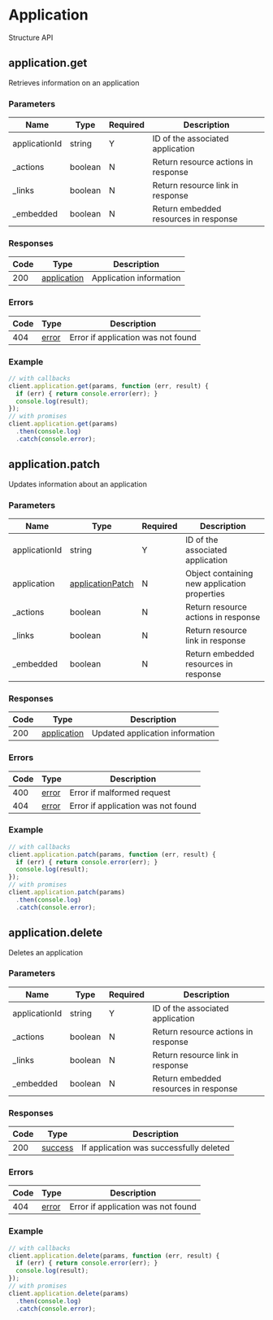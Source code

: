 # Application
Structure API

## application.get
Retrieves information on an application



### Parameters
| Name | Type | Required | Description |
| ---- | ---- | -------- | ----------- |
| applicationId | string | Y | ID of the associated application |
| _actions | boolean | N | Return resource actions in response |
| _links | boolean | N | Return resource link in response |
| _embedded | boolean | N | Return embedded resources in response |

### Responses
| Code | Type | Description |
| ---- | ---- | ----------- |
| 200 | [application](_schemas.md#application) | Application information |

### Errors
| Code | Type | Description |
| ---- | ---- | ----------- |
| 404 | [error](_schemas.md#error) | Error if application was not found |

### Example
```javascript
// with callbacks
client.application.get(params, function (err, result) {
  if (err) { return console.error(err); }
  console.log(result);
});
// with promises
client.application.get(params)
  .then(console.log)
  .catch(console.error);
```
## application.patch
Updates information about an application



### Parameters
| Name | Type | Required | Description |
| ---- | ---- | -------- | ----------- |
| applicationId | string | Y | ID of the associated application |
| application | [applicationPatch](_schemas.md#applicationpatch) | N | Object containing new application properties |
| _actions | boolean | N | Return resource actions in response |
| _links | boolean | N | Return resource link in response |
| _embedded | boolean | N | Return embedded resources in response |

### Responses
| Code | Type | Description |
| ---- | ---- | ----------- |
| 200 | [application](_schemas.md#application) | Updated application information |

### Errors
| Code | Type | Description |
| ---- | ---- | ----------- |
| 400 | [error](_schemas.md#error) | Error if malformed request |
| 404 | [error](_schemas.md#error) | Error if application was not found |

### Example
```javascript
// with callbacks
client.application.patch(params, function (err, result) {
  if (err) { return console.error(err); }
  console.log(result);
});
// with promises
client.application.patch(params)
  .then(console.log)
  .catch(console.error);
```
## application.delete
Deletes an application



### Parameters
| Name | Type | Required | Description |
| ---- | ---- | -------- | ----------- |
| applicationId | string | Y | ID of the associated application |
| _actions | boolean | N | Return resource actions in response |
| _links | boolean | N | Return resource link in response |
| _embedded | boolean | N | Return embedded resources in response |

### Responses
| Code | Type | Description |
| ---- | ---- | ----------- |
| 200 | [success](_schemas.md#success) | If application was successfully deleted |

### Errors
| Code | Type | Description |
| ---- | ---- | ----------- |
| 404 | [error](_schemas.md#error) | Error if application was not found |

### Example
```javascript
// with callbacks
client.application.delete(params, function (err, result) {
  if (err) { return console.error(err); }
  console.log(result);
});
// with promises
client.application.delete(params)
  .then(console.log)
  .catch(console.error);
```

